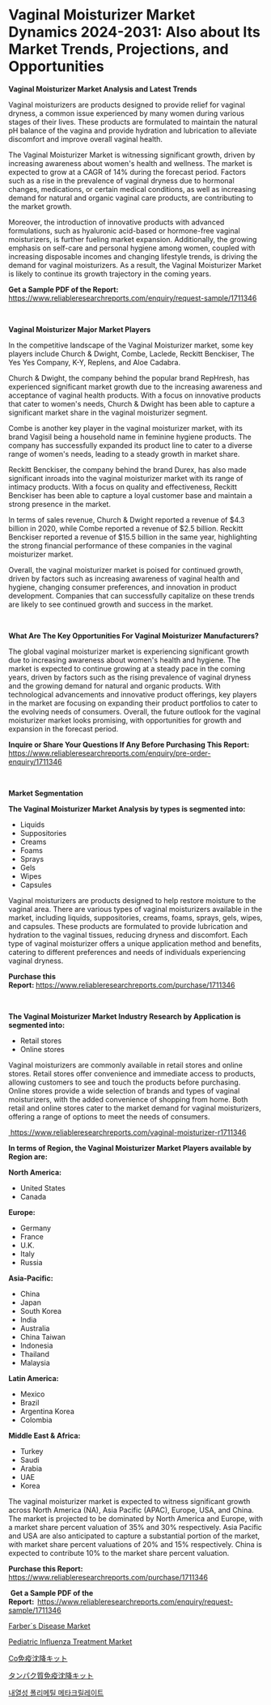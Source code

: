 <p><h1>Vaginal Moisturizer Market Dynamics 2024-2031: Also about Its Market Trends, Projections, and Opportunities</h1></p><p><strong>Vaginal Moisturizer Market Analysis and Latest Trends</strong></p>
<p><p>Vaginal moisturizers are products designed to provide relief for vaginal dryness, a common issue experienced by many women during various stages of their lives. These products are formulated to maintain the natural pH balance of the vagina and provide hydration and lubrication to alleviate discomfort and improve overall vaginal health.</p><p>The Vaginal Moisturizer Market is witnessing significant growth, driven by increasing awareness about women's health and wellness. The market is expected to grow at a CAGR of 14% during the forecast period. Factors such as a rise in the prevalence of vaginal dryness due to hormonal changes, medications, or certain medical conditions, as well as increasing demand for natural and organic vaginal care products, are contributing to the market growth.</p><p>Moreover, the introduction of innovative products with advanced formulations, such as hyaluronic acid-based or hormone-free vaginal moisturizers, is further fueling market expansion. Additionally, the growing emphasis on self-care and personal hygiene among women, coupled with increasing disposable incomes and changing lifestyle trends, is driving the demand for vaginal moisturizers. As a result, the Vaginal Moisturizer Market is likely to continue its growth trajectory in the coming years.</p></p>
<p><strong>Get a Sample PDF of the Report:&nbsp;</strong> <a href="https://www.reliableresearchreports.com/enquiry/request-sample/1711346">https://www.reliableresearchreports.com/enquiry/request-sample/1711346</a></p>
<p>&nbsp;</p>
<p><strong>Vaginal Moisturizer Major Market Players</strong></p>
<p><p>In the competitive landscape of the Vaginal Moisturizer market, some key players include Church & Dwight, Combe, Laclede, Reckitt Benckiser, The Yes Yes Company, K-Y, Replens, and Aloe Cadabra. </p><p>Church & Dwight, the company behind the popular brand RepHresh, has experienced significant market growth due to the increasing awareness and acceptance of vaginal health products. With a focus on innovative products that cater to women's needs, Church & Dwight has been able to capture a significant market share in the vaginal moisturizer segment.</p><p>Combe is another key player in the vaginal moisturizer market, with its brand Vagisil being a household name in feminine hygiene products. The company has successfully expanded its product line to cater to a diverse range of women's needs, leading to a steady growth in market share.</p><p>Reckitt Benckiser, the company behind the brand Durex, has also made significant inroads into the vaginal moisturizer market with its range of intimacy products. With a focus on quality and effectiveness, Reckitt Benckiser has been able to capture a loyal customer base and maintain a strong presence in the market.</p><p>In terms of sales revenue, Church & Dwight reported a revenue of $4.3 billion in 2020, while Combe reported a revenue of $2.5 billion. Reckitt Benckiser reported a revenue of $15.5 billion in the same year, highlighting the strong financial performance of these companies in the vaginal moisturizer market.</p><p>Overall, the vaginal moisturizer market is poised for continued growth, driven by factors such as increasing awareness of vaginal health and hygiene, changing consumer preferences, and innovation in product development. Companies that can successfully capitalize on these trends are likely to see continued growth and success in the market.</p></p>
<p>&nbsp;</p>
<p><strong>What Are The Key Opportunities For Vaginal Moisturizer Manufacturers?</strong></p>
<p><p>The global vaginal moisturizer market is experiencing significant growth due to increasing awareness about women's health and hygiene. The market is expected to continue growing at a steady pace in the coming years, driven by factors such as the rising prevalence of vaginal dryness and the growing demand for natural and organic products. With technological advancements and innovative product offerings, key players in the market are focusing on expanding their product portfolios to cater to the evolving needs of consumers. Overall, the future outlook for the vaginal moisturizer market looks promising, with opportunities for growth and expansion in the forecast period.</p></p>
<p><strong>Inquire or Share Your Questions If Any Before Purchasing This Report:</strong> <a href="https://www.reliableresearchreports.com/enquiry/pre-order-enquiry/1711346">https://www.reliableresearchreports.com/enquiry/pre-order-enquiry/1711346</a></p>
<p>&nbsp;</p>
<p><strong>Market Segmentation</strong></p>
<p><strong>The Vaginal Moisturizer Market Analysis by types is segmented into:</strong></p>
<p><ul><li>Liquids</li><li>Suppositories</li><li>Creams</li><li>Foams</li><li>Sprays</li><li>Gels</li><li>Wipes</li><li>Capsules</li></ul></p>
<p><p>Vaginal moisturizers are products designed to help restore moisture to the vaginal area. There are various types of vaginal moisturizers available in the market, including liquids, suppositories, creams, foams, sprays, gels, wipes, and capsules. These products are formulated to provide lubrication and hydration to the vaginal tissues, reducing dryness and discomfort. Each type of vaginal moisturizer offers a unique application method and benefits, catering to different preferences and needs of individuals experiencing vaginal dryness.</p></p>
<p><strong>Purchase this Report:&nbsp;</strong><a href="https://www.reliableresearchreports.com/purchase/1711346">https://www.reliableresearchreports.com/purchase/1711346</a></p>
<p>&nbsp;</p>
<p><strong>The Vaginal Moisturizer Market Industry Research by Application is segmented into:</strong></p>
<p><ul><li>Retail stores</li><li>Online stores</li></ul></p>
<p><p>Vaginal moisturizers are commonly available in retail stores and online stores. Retail stores offer convenience and immediate access to products, allowing customers to see and touch the products before purchasing. Online stores provide a wide selection of brands and types of vaginal moisturizers, with the added convenience of shopping from home. Both retail and online stores cater to the market demand for vaginal moisturizers, offering a range of options to meet the needs of consumers.</p></p>
<p><a href="https://www.reliableresearchreports.com/vaginal-moisturizer-r1711346">&nbsp;https://www.reliableresearchreports.com/vaginal-moisturizer-r1711346</a></p>
<p><strong>In terms of Region, the Vaginal Moisturizer Market Players available by Region are:</strong></p>
<p>
    <p> <strong> North America: </strong>
        <ul>
            <li>United States</li>
            <li>Canada</li>
        </ul>
        </p> 
    <p> <strong> Europe: </strong>
        <ul>
            <li>Germany</li>
            <li>France</li>
            <li>U.K.</li>
            <li>Italy</li>
            <li>Russia</li>
        </ul>
        </p> 
    <p> <strong> Asia-Pacific: </strong>
        <ul>
            <li>China</li>
            <li>Japan</li>
            <li>South Korea</li>
            <li>India</li>
            <li>Australia</li>
            <li>China Taiwan</li>
            <li>Indonesia</li>
            <li>Thailand</li>
            <li>Malaysia</li>
        </ul>
        </p> 
    <p> <strong> Latin America: </strong>
        <ul>
            <li>Mexico</li>
            <li>Brazil</li>
            <li>Argentina Korea</li>
            <li>Colombia</li>
        </ul>
        </p> 
    <p> <strong> Middle East & Africa: </strong>
        <ul>
            <li>Turkey</li>
            <li>Saudi</li>
            <li>Arabia</li>
            <li>UAE</li>
            <li>Korea</li>
        </ul>
    </p>
    </p>
<p><p>The vaginal moisturizer market is expected to witness significant growth across North America (NA), Asia Pacific (APAC), Europe, USA, and China. The market is projected to be dominated by North America and Europe, with a market share percent valuation of 35% and 30% respectively. Asia Pacific and USA are also anticipated to capture a substantial portion of the market, with market share percent valuations of 20% and 15% respectively. China is expected to contribute 10% to the market share percent valuation.</p></p>
<p><strong>Purchase this Report: </strong><a href="https://www.reliableresearchreports.com/purchase/1711346">https://www.reliableresearchreports.com/purchase/1711346</a></p>
<p>&nbsp;<strong>Get a Sample PDF of the Report:&nbsp;&nbsp;</strong><a href="https://www.reliableresearchreports.com/enquiry/request-sample/1711346">https://www.reliableresearchreports.com/enquiry/request-sample/1711346</a></p>
<p><strong></strong></p>
<p><p><a href="https://github.com/khayangel/Market-Research-Report-List-3/blob/main/farbers-disease-market.md">Farber`s Disease Market</a></p><p><a href="https://github.com/YashRP12/Market-Research-Report-List-5/blob/main/pediatric-influenza-treatment-market.md">Pediatric Influenza Treatment Market</a></p><p><a href="https://github.com/dathomson6534/Market-Research-Report-List-1/blob/main/4992391126787.md">Co免疫沈降キット</a></p><p><a href="https://github.com/BoydYundt1/Market-Research-Report-List-1/blob/main/6422243126788.md">タンパク質免疫沈降キット</a></p><p><a href="https://github.com/shampaakter36/Market-Research-Report-List-1/blob/main/1657433110408.md">내열성 폴리메틸 메타크릴레이트</a></p></p>